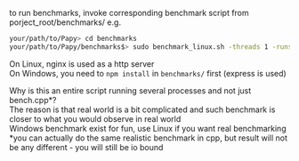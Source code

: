 to run benchmarks, invoke corresponding benchmark script from porject_root/benchmarks/
e.g.
```bash
your/path/to/Papy> cd benchmarks
your/path/to/Papy/benchmarks$> sudo benchmark_linux.sh -threads 1 -runs 4 -count 1000
```
On Linux, nginx is used as a http server\
On Windows, you need to `npm install` in `benchmarks/` first (express is used)

Why is this an entire script running several processes and not just bench.cpp*?\
The reason is that real world is a bit complicated and such benchmark is closer to what you would observe in real world\
Windows benchmark exist for fun, use Linux if you want real benchmarking\
*you can actually do the same realistic benchmark in cpp, but result will not be any different - you will still be io bound
